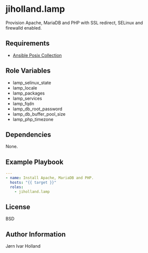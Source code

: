 jiholland.lamp
==============

Provision Apache, MariaDB and PHP with SSL redirect, SELinux and firewalld enabled.

Requirements
------------

- [Ansible Posix Collection](https://galaxy.ansible.com/ui/repo/published/ansible/posix)

Role Variables
--------------

- lamp_selinux_state
- lamp_locale
- lamp_packages
- lamp_services
- lamp_fqdn
- lamp_db_root_password
- lamp_db_buffer_pool_size
- lamp_php_timezone

Dependencies
------------

None.

Example Playbook
----------------
```yaml
---
- name: Install Apache, MariaDB and PHP.
  hosts: "{{ target }}"
  roles:
    - jiholland.lamp
```
License
-------

BSD

Author Information
------------------

Jørn Ivar Holland
